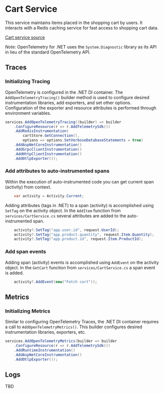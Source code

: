 # Cart Service

This service maintains items placed in the shopping cart by users. It interacts
with a Redis caching service for fast access to shopping cart data.

[Cart service source](../../src/cartservice/)

_Note_: OpenTelemetry for .NET uses the `System.Diagnostic` library as its API
in lieu of the standard OpenTelemetry API.

## Traces

### Initializing Tracing

OpenTelemetry is configured in the .NET DI container. The
`AddOpenTelemetryTracing()` builder method is used to configure desired
instrumentation libraries, add exporters, and set other options. Configuration
of the exporter and resource attributes is performed through environment variables.

```cs
services.AddOpenTelemetryTracing((builder) => builder
    .ConfigureResource(r => r.AddTelemetrySdk())
    .AddRedisInstrumentation(
        cartStore.GetConnection(),
        options => options.SetVerboseDatabaseStatements = true)
    .AddAspNetCoreInstrumentation()
    .AddGrpcClientInstrumentation()
    .AddHttpClientInstrumentation()
    .AddOtlpExporter());
```

### Add attributes to auto-instrumented spans

Within the execution of auto-instrumented code you can get current span
(activity) from context.

```cs
    var activity = Activity.Current;
```

Adding attributes (tags in .NET) to a span (activity) is accomplished using
`SetTag` on the activity object. In the `AddItem` function from
`services/CartService.cs` several attributes are added to the auto-instrumented
span.

```cs
    activity?.SetTag("app.user.id", request.UserId);
    activity?.SetTag("app.product.quantity", request.Item.Quantity);
    activity?.SetTag("app.product.id", request.Item.ProductId);
```

### Add span events

Adding span (activity) events is accomplished using `AddEvent` on the activity
object. In the `GetCart` function from `services/CartService.cs` a span event is
added.

```cs
    activity?.AddEvent(new("Fetch cart"));
```

## Metrics

### Initializing Metrics

Similar to configuring OpenTelemetry Traces, the .NET DI container requires a
call to `AddOpenTelemetryMetrics()`. This builder configures desired
instrumentation libraries, exporters, etc.

```cs
services.AddOpenTelemetryMetrics(builder => builder
    .ConfigureResource(r => r.AddTelemetrySdk())
    .AddRuntimeInstrumentation()
    .AddAspNetCoreInstrumentation()
    .AddOtlpExporter());
```

## Logs

TBD
